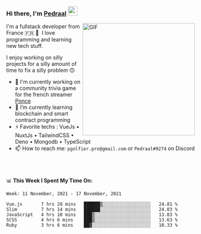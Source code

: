 ### Hi there, I'm <a href="https://pedraal.dev" target="_blank">Pedraal</a> <img src="https://media.giphy.com/media/hvRJCLFzcasrR4ia7z/giphy.gif" width="25px">
<img align="right" alt="GIF" src="https://pedraal.dev/avatar.png" width="300" height="300" />

I'm a fullstack developer from France 🇫🇷 🥖 &nbsp;I love programming and learning new
tech stuff.

I enjoy working on silly projects for a silly amount of time to fix a silly problem 🙃

- 🔭  I'm currently working on a community trivia game for the french streamer <a href="https://twitch.tv/ponce" target="_blank">Ponce</a>
- 🌱 I’m currently learning blockchain and smart contract programming
- ⚡ Favorite techs : VueJs &bull; NuxtJs &bull; TailwindCSS &bull; Deno &bull; Mongodb &bull; TypeScript
- 📫 How to reach me: `pgolfier.pro@gmail.com` or `Pedraal#9274` on Discord

<br>
<br>

📊 **This Week I Spent My Time On:**
<!--START_SECTION:waka-->
```text
Week: 11 November, 2021 - 17 November, 2021

Vue.js       7 hrs 28 mins   ██████▒░░░░░░░░░░░░░░░░░░   24.81 % 
Slim         7 hrs 14 mins   ██████░░░░░░░░░░░░░░░░░░░   24.03 % 
JavaScript   4 hrs 10 mins   ███▒░░░░░░░░░░░░░░░░░░░░░   13.83 % 
SCSS         4 hrs 6 mins    ███▒░░░░░░░░░░░░░░░░░░░░░   13.63 % 
Ruby         3 hrs 6 mins    ██▓░░░░░░░░░░░░░░░░░░░░░░   10.33 % 
```
<!--END_SECTION:waka-->
